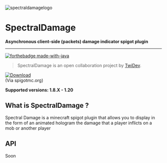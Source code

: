![spectraldamagelogo](https://s12.gifyu.com/images/SQNja.png)

# SpectralDamage
**Asynchronous client-side (packets) damage indicator spigot plugin**
___

[![forthebadge made-with-java](https://forthebadge.com/images/badges/made-with-java.svg)](https://java.com/)

>SpectralDamage is an open collaboration project by [TwiDev](https://github.com/TwiDev).

[![Download](https://custom-icon-badges.herokuapp.com/badge/-Download-blue?style=for-the-badge&logo=DOWNLOAD&logoColor=white "Download")](https://www.spigotmc.org/resources/spectraldamage-1-8-1-20-free-damage-indicator-plugin-no-dependencies.110551/)  
(Via spigotmc.org)

**Supported versions: 1.8.X - 1.20**

## What is SpectralDamage ?

Spectral Damage is a minecraft spigot plugin that allows you to display in the form of an animated hologram the damage that a player inflicts on a mob or another player

## API
Soon

